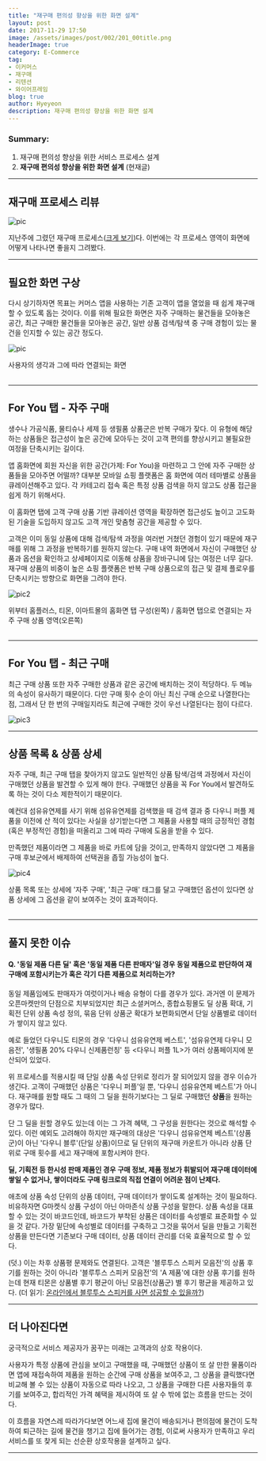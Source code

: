 ```yaml
---
title: "재구매 편의성 향상을 위한 화면 설계"
layout: post
date: 2017-11-29 17:50
image: /assets/images/post/002/201_00title.png
headerImage: true
category: E-Commerce
tag:
- 이커머스
- 재구매
- 리텐션
- 와이어프레임
blog: true
author: Hyeyeon
description: 재구매 편의성 향상을 위한 화면 설계
---
```


### Summary:

1. 재구매 편의성 향상을 위한 서비스 프로세스 설계
2. **재구매 편의성 향상을 위한 화면 설계** (현재글)

---

## 재구매 프로세스 리뷰

![pic](/assets/images/post/002/200_04_01.png)

지난주에 그렸던 재구매 프로세스([크게 보기](https://imyeonn.github.io/assets/images/post/002/200_04_01.png))다. 이번에는 각 프로세스 영역이 화면에 어떻게 나타나면 좋을지 그려봤다.

---

## 필요한 화면 구상

다시 상기하자면 목표는 커머스 앱을 사용하는 기존 고객이 앱을 열었을 때 쉽게 재구매할 수 있도록 돕는 것이다. 이를 위해 필요한 화면은 자주 구매하는 물건들을 모아놓은 공간, 최근 구매한 물건들을 모아놓은 공간, 일반 상품 검색/탐색 중 구매 경험이 있는 물건을 인지할 수 있는 공간 정도다.

![pic](/assets/images/post/002/201_01.png)
<figcaption class="caption">사용자의 생각과 그에 따라 연결되는 화면</figcaption>
<br>

---

## For You 탭 - 자주 구매

생수나 가공식품, 물티슈나 세제 등 생필품 상품군은 반복 구매가 잦다. 이 유형에 해당하는 상품들은 접근성이 높은 공간에 모아두는 것이 고객 편의를 향상시키고 불필요한 여정을 단축시키는 길이다.

앱 홈화면에 회원 자신을 위한 공간(가제: For You)을 마련하고 그 안에 자주 구매한 상품들을 모아주면 어떨까? 대부분 모바일 쇼핑 플랫폼은 홈 화면에 여러 테마별로 상품을 큐레이션해주고 있다. 각 카테고리 접속 혹은 특정 상품 검색을 하지 않고도 상품 접근을 쉽게 하기 위해서다.

이 홈화면 탭에 고객 구매 상품 기반 큐레이션 영역을 확장하면 접근성도 높이고 고도화된 기술을 도입하지 않고도 고객 개인 맞춤형 공간을 제공할 수 있다.

고객은 이미 동일 상품에 대해 검색/탐색 과정을 여러번 거쳤던 경험이 있기 때문에 재구매를 위해 그 과정을 반복하기를 원하지 않는다. 구매 내역 화면에서 자신이 구매했던 상품과 옵션을 확인하고 상세페이지로 이동해 상품을 장바구니에 담는 여정은 너무 길다. 재구매 상품의 비중이 높은 쇼핑 플랫폼은 반복 구매 상품으로의 접근 및 결제 플로우를 단축시키는 방향으로 화면을 그려야 한다.

![pic2](/assets/images/post/002/201_02.png)
<figcaption class="caption">위부터 홈플러스, 티몬, 이마트몰의 홈화면 탭 구성(왼쪽) /  홈화면 탭으로 연결되는 자주 구매 상품 영역(오른쪽)</figcaption>
<br>

---

## For You 탭 - 최근 구매

최근 구매 상품 또한 자주 구매한 상품과 같은 공간에 배치하는 것이 적당하다. 두 메뉴의 속성이 유사하기 때문이다. 다만 구매 횟수 순이 아닌 최신 구매 순으로 나열한다는 점, 그래서 단 한 번의 구매일지라도 최근에 구매한 것이 우선 나열된다는 점이 다르다.

![pic3](/assets/images/post/002/201_03.png)
<br>

---

## 상품 목록 & 상품 상세

자주 구매, 최근 구매 탭을 찾아가지 않고도 일반적인 상품 탐색/검색 과정에서 자신이 구매했던 상품을 발견할 수 있게 해야 한다. 구매했던 상품을 꼭 For You에서 발견하도록 하는 것이 다소 제한적이기 때문이다.

예컨대 섬유유연제를 사기 위해 섬유유연제를 검색했을 때 검색 결과 중 다우니 퍼플 제품을 이전에 산 적이 있다는 사실을 상기받는다면 그 제품을 사용할 때의 긍정적인 경험(혹은 부정적인 경험)을 떠올리고 그에 따라 구매에 도움을 받을 수 있다.

만족했던 제품이라면 그 제품을 바로 카트에 담을 것이고, 만족하지 않았다면 그 제품을 구매 후보군에서 배제하여 선택권을 좁힐 가능성이 높다.

![pic4](/assets/images/post/002/201_04.png)
<figcaption class="caption">상품 목록 또는 상세에 '자주 구매', '최근 구매' 태그를 달고 구매했던 옵션이 있다면 상품 상세에 그 옵션을 같이 보여주는 것이 효과적이다.</figcaption>
<br>

---

## 풀지 못한 이슈

#### Q. '동일 제품 다른 딜' 혹은 '동일 제품 다른 판매자'일 경우 동일 제품으로 판단하여 재구매에 포함시키는가 혹은 각기 다른 제품으로 처리하는가?

동일 제품임에도 판매자가 여럿이거나 배송 유형이 다를 경우가 있다. 과거엔 이 문제가 오픈마켓만의 단점으로 치부되었지만 최근 소셜커머스, 종합쇼핑몰도 딜 상품 확대, 기획전 단위 상품 속성 정의, 묶음 단위 상품군 확대가 보편화되면서 단일 상품별로 데이터가 쌓이지 않고 있다.

예로 들었던 다우니도 티몬의 경우 '다우니 섬유유연제 베스트', '섬유유연제 다우니 모음전', '생필품 20% 다우니 신제품런칭' 등 <다우니 퍼플 1L>가 여러 상품페이지에 분산되어 있었다.

위 프로세스를 적용시킬 때 단일 상품 속성 단위로 정리가 잘 되어있지 않을 경우 이슈가 생긴다. 고객이 구매했던 상품은 '다우니 퍼플'일 뿐, '다우니 섬유유연제 베스트'가 아니다. 재구매를 원할 때도 그 때의 그 딜을 원하기보다는 그 딜로 구매했던 **상품**을 원하는 경우가 많다.

단 그 딜을 원할 경우도 있는데 이는 그 가격 혜택, 그 구성을 원한다는 것으로 해석할 수 있다. 이런 예외도 고려해야 하지만 재구매의 대상은 '다우니 섬유유연제 베스트'(상품군)이 아닌 '다우니 블루'(단일 상품)이므로 딜 단위의 재구매 카운트가 아니라 상품 단위로 구매 횟수를 세고 재구매에 포함시켜야 한다.

**딜, 기획전 등 한시성 판매 제품인 경우 구매 정보, 제품 정보가 휘발되어 재구매 데이터에 쌓일 수 없거나, 쌓이더라도 구매 링크로의 직접 연결이 어려운 점이 난제다.**

애초에 상품 속성 단위의 상품 데이터, 구매 데이터가 쌓이도록 설계하는 것이 필요하다. 비유하자면 G마켓식 상품 구성이 아닌 아마존식 상품 구성을 말한다. 상품 속성을 대표할 수 있는 것이 바코드인데, 바코드가 부착된 상품은 데이터를 속성별로 표준화할 수 있을 것 같다. 가장 밑단에 속성별로 데이터를 구축하고 그것을 묶어서 딜을 만들고 기획전 상품을 만든다면 기존보다 구매 데이터, 상품 데이터 관리를 더욱 효율적으로 할 수 있다.

(덧.) 이는 차후 상품평 문제와도 연결된다. 고객은 '블루투스 스피커 모음전'의 상품 후기를 원하는 것이 아니라 '블루투스 스피커 모음전'의 'A 제품'에 대한 상품 후기를 원하는데 현재 티몬은 상품별 후기 평균이 아닌 모음전(상품군) 별 후기 평균을 제공하고 있다. (더 읽기: [온라인에서 블루투스 스피커를 사면 성공할 수 있을까?](https://imyeonn.github.io/blog/e-commerce/199/))

---

## 더 나아진다면

궁극적으로 서비스 제공자가 꿈꾸는 미래는 고객과의 상호 작용이다.

사용자가 특정 상품에 관심을 보이고 구매했을 때, 구매했던 상품이 또 살 만한 물품이라면 앱에 재접속하여 제품을 원하는 순간에 구매 상품을 보여주고, 그 상품을 클릭했다면 비교해 볼 수 있는 상품이 자동으로 따라 나오고, 그 상품을 구매한 다른 사용자들의 후기를 보여주고, 합리적인 가격 혜택을 제시하여 또 살 수 밖에 없는 흐름을 만드는 것이다.

이 흐름을 자연스레 따라가다보면 어느새 집에 물건이 배송되거나 편의점에 물건이 도착하여 퇴근하는 길에 물건을 챙기고 집에 들어가는 경험, 이로써 사용자가 만족하고 우리 서비스를 또 찾게 되는 선순환 상호작용을 설계하고 싶다.

---
